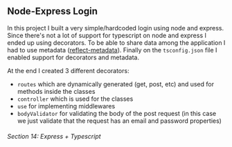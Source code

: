 ## Node-Express Login

In this project I built a very simple/hardcoded login using node and express.
Since there's not a lot of support for typescript on node and express I ended up using decorators.
To be able to share data among the application I had to use metadata ([reflect-metadata](https://www.npmjs.com/package/reflect-metadata)).
Finally on the `tsconfig.json` file I enabled support for decorators and metadata.

At the end I created 3 different decorators:
- `routes` which are dynamically generated (get, post, etc) and used for methods inside the classes
- `controller` which is used for the classes
- `use` for implementing middlewares
- `bodyValidator` for validating the body of the post request (in this case we just validate that the request has an email and password properties) 

###### Section 14: Express + Typescript